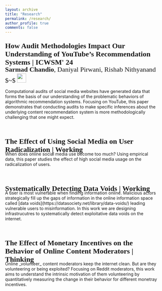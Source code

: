 ```yaml
---
layout: archive
title: "Research"
permalink: /research/
author_profile: true
comments: false
---
```


<!-- YouTube Methods -->
<p style="margin-bottom:-25px; font-size:24px; font-family:Forum; font-weight:bold;">How Audit Methodologies Impact Our Understanding of YouTube’s Recommendation Systems | ICWSM' 24</p>
<p style="margin-bottom:10px; font-size:22px; font-family:Forum">
<strong>Sarmad Chandio</strong>, Daniyal Pirwani, Rishab Nithyanand $~$ 
  <a href="https://arxiv.org/abs/2303.03445"><img src="https://raw.githubusercontent.com/FortAwesome/Font-Awesome/6.x/svgs/regular/file-pdf.svg" width="30" height="30" ></a> 
</p> 

Computational audits of social media websites have generated data that forms the basis of our understanding of the problematic behaviors of algorithmic recommendation systems. Focusing on YouTube, this paper demonstrates that conducting audits to make specific inferences about the underlying content recommendation system is more methodologically challenging that one might expect. 
<br/> <br/> <br/>


<!-- YouTube User Radicationzation -->
<p style="margin-bottom:-25px; font-size:24px; font-family:Forum; font-weight:bold;"> The Effect of Using Social Media on User Radicalization | Working</p>
<br/>
When does online social media use become too much? Using empirical data, this paper studies the effect of high social media usage on the radicalization of users.
<br/> <br/> <br/>



<!-- Data Voids -->
<p style="margin-bottom:-25px; font-size:24px; font-family:Forum; font-weight:bold;"> Systematically Detecting Data Voids | Working</p>
<br/>
A user is most vulnerable when finding information online. Malicious actors strategically fill up the gaps of information in the online information space called [data voids](https://datasociety.net/library/data-voids/) leading vulnerable users to misinformation. In this work we are designing infrastrucutres to systematically detect exploitative data voids on the internet.
<br/> <br/> <br/>


<!-- Online Volunteer Moderators -->
<p style="margin-bottom:-25px; font-size:24px; font-family:Forum; font-weight:bold;"> The Effect of Monetary Incentives on the Behavior of Online Content Moderators | Thinking</p>
<br/>
Online _volunteer_ content moderators keep the internet clean. But are they volunteering or being exploited? Focusing on Reddit moderators, this work aims to understand the intrinsic motivation of them volunteering by quantitatively measuring the change in their behavior for different monetray incentives.
<br/> <br/> <br/>

